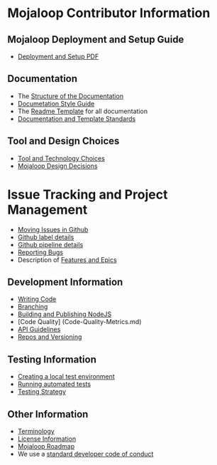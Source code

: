 # Mojaloop Contributor Information

## Mojaloop Deployment and Setup Guide
* [Deployment and Setup PDF](https://github.com/mojaloop/docs/blob/develop/WorkShops/Presentations/Mojaloop_Phase2_Wrap-up_Deployment-Day3_V2.0-published.pdf)

## Documentation
* The [Structure of the Documentation](Structure-of-the-Documentation.md)
* [Documetation Style Guide](Documentation-Style-Guide.md)
* The [Readme Template](README-Template.md) for all documentation
* [Documentation and Template Standards](Documentation-and-Template-Standards.md)

## Tool and Design Choices
* [Tool and Technology Choices](Tools-technology-and-process-choices.md)
* [Mojaloop Design Decisions](Decision-Items.md)

# Issue Tracking and Project Management
* [Moving Issues in Github](Moving-issues-from-docs-to-another-repo.md)
* [Github label details](GitHub-Labels.md)
* [Github pipeline details](pipeline.md)
* [Reporting Bugs](Reporting-Bugs.md)
* Description of [Features and Epics](Scenarios-and-Epics.md)

## Development Information
* [Writing Code](Writing-Code.md)
* [Branching](branching-Strategy.md)
* [Building and Publishing NodeJS](Build-and-Publish-NodeJS.md)
* [Code Quality] (Code-Quality-Metrics.md)
* [API Guidelines](Pragmatic-REST-Guidelines.md)
* [Repos and Versioning](Repos-and-versioning.md)

## Testing Information
* [Creating a local test environment](https://github.com/mojaloop/interop-devops/blob/master/README.md)
* [Running automated tests](https://github.com/mojaloop/Docs#system-wide-testing)
* [Testing Strategy](Testing-strategy.md)

## Other Information
* [Terminology](terminology.md)
* [License Information](License.md)
* [Mojaloop Roadmap](roadmap.md)
* We use a [standard developer code of conduct](https://www.contributor-covenant.org/version/1/4/code-of-conduct.html)


